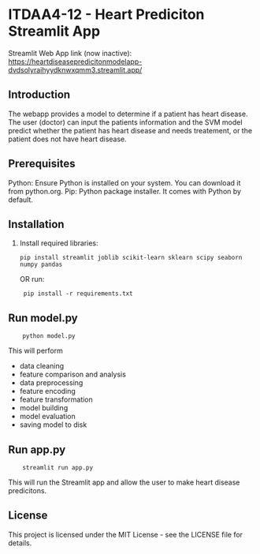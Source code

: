 # ITDAA4-12 - Heart Prediciton Streamlit App

Streamlit Web App link (now inactive): https://heartdiseasepredicitonmodelapp-dvdsolyraihyydknwxqmm3.streamlit.app/

## Introduction
The webapp provides a model to determine if a patient has heart disease. The user (doctor) can input the patients information and the SVM model predict whether the patient has heart disease and needs treatement, or the patient does not have heart disease.

## Prerequisites
Python: Ensure Python is installed on your system. You can download it from python.org.
Pip: Python package installer. It comes with Python by default.


## Installation
1. Install required libraries:
    ```
    pip install streamlit joblib scikit-learn sklearn scipy seaborn numpy pandas
    ```
    OR run:
   ```
    pip install -r requirements.txt
   ```
## Run model.py
```
    python model.py
```
This will perform
- data cleaning
- feature comparison and analysis
- data preprocessing
- feature encoding
- feature transformation
- model building
- model evaluation 
- saving model to disk

## Run app.py
```
    streamlit run app.py   
```
This will run the Streamlit app and allow the user to make heart disease predicitons.


## License
This project is licensed under the MIT License - see the LICENSE file for details.
